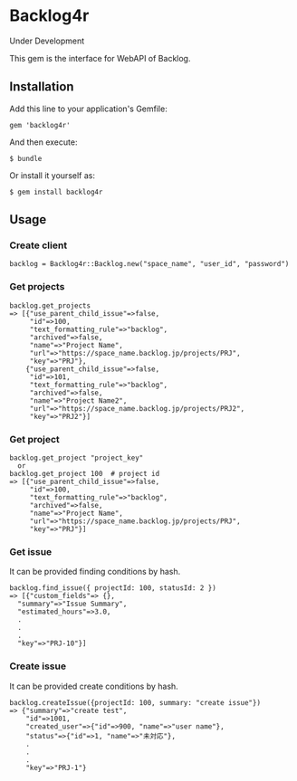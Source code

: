 # Backlog4r

Under Development

This gem is the interface for WebAPI of Backlog.

## Installation

Add this line to your application's Gemfile:

    gem 'backlog4r'

And then execute:

    $ bundle

Or install it yourself as:

    $ gem install backlog4r

## Usage

### Create client

    backlog = Backlog4r::Backlog.new("space_name", "user_id", "password")

### Get projects

    backlog.get_projects
    => [{"use_parent_child_issue"=>false,
         "id"=>100,
         "text_formatting_rule"=>"backlog",
         "archived"=>false,
         "name"=>"Project Name",
         "url"=>"https://space_name.backlog.jp/projects/PRJ",
         "key"=>"PRJ"},
        {"use_parent_child_issue"=>false,
         "id"=>101,
         "text_formatting_rule"=>"backlog",
         "archived"=>false,
         "name"=>"Project Name2",
         "url"=>"https://space_name.backlog.jp/projects/PRJ2",
         "key"=>"PRJ2"}]

### Get project

    backlog.get_project "project_key"
      or
    backlog.get_project 100  # project id
    => [{"use_parent_child_issue"=>false,
         "id"=>100,
         "text_formatting_rule"=>"backlog",
         "archived"=>false,
         "name"=>"Project Name",
         "url"=>"https://space_name.backlog.jp/projects/PRJ",
         "key"=>"PRJ"}]

### Get issue

It can be provided finding conditions by hash.

    backlog.find_issue({ projectId: 100, statusId: 2 })
    => [{"custom_fields"=> {},
      "summary"=>"Issue Summary",
      "estimated_hours"=>3.0,
      .
      .
      .
      "key"=>"PRJ-10"}]

### Create issue

It can be provided create conditions by hash.

    backlog.createIssue({projectId: 100, summary: "create issue"})
    => {"summary"=>"create test",
        "id"=>1001,
        "created_user"=>{"id"=>900, "name"=>"user name"},
        "status"=>{"id"=>1, "name"=>"未対応"},
        .
        .
        .
        "key"=>"PRJ-1"}

